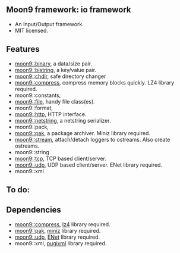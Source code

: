 ## Moon9 framework: io framework
- An Input/Output framework.
- MIT licensed.

## Features
- [moon9::binary](https://github.com/r-lyeh/moon9/tree/master/src/moon9/io/binary), a data/size pair.
- [moon9::bistring](https://github.com/r-lyeh/moon9/tree/master/src/moon9/io/bistring), a key/value pair.
- [moon9::chdir](https://github.com/r-lyeh/moon9/tree/master/src/moon9/io/chdir), safe directory changer
- [moon9::compress](https://github.com/r-lyeh/moon9/tree/master/src/moon9/io/compress), compress memory blocks quickly. LZ4 library required.
- moon9::constants,
- [moon9::file](https://github.com/r-lyeh/moon9/tree/master/src/moon9/io/file), handy file class(es).
- moon9::format,
- [moon9::http](https://github.com/r-lyeh/moon9/tree/master/src/moon9/io/http), HTTP interface.
- [moon9::netstring](https://github.com/r-lyeh/moon9/tree/master/src/moon9/io/netstring), a netstring serializer.
- moon9::pack,
- [moon9::pak](https://github.com/r-lyeh/moon9/tree/master/src/moon9/io/pak), a package archiver. Miniz library required.
- [moon9::stream](https://github.com/r-lyeh/moon9/tree/master/src/moon9/io/stream), attach/detach loggers to ostreams. Also create ostreams.
- moon9::string
- [moon9::tcp](https://github.com/r-lyeh/moon9/tree/master/src/moon9/io/tcp), TCP based client/server.
- [moon9::udp](https://github.com/r-lyeh/moon9/tree/master/src/moon9/io/udp), UDP based client/server. ENet library required.
- moon9::xml

## To do:

## Dependencies
- [moon9::compress](https://github.com/r-lyeh/moon9/tree/master/src/moon9/io/compress), [lz4](https://github.com/r-lyeh/moon9/tree/master/deps/io/lz4) library required.
- [moon9::pak](https://github.com/r-lyeh/moon9/tree/master/src/moon9/io/pak), [miniz](https://github.com/r-lyeh/moon9/tree/master/deps/io/miniz) library required.
- [moon9::udp](https://github.com/r-lyeh/moon9/tree/master/src/moon9/io/udp), [ENet](https://github.com/r-lyeh/moon9/tree/master/deps/io/enet) library required.
- moon9::xml, [pugixml](https://github.com/r-lyeh/moon9/tree/master/deps/io/pugixml) library required.
